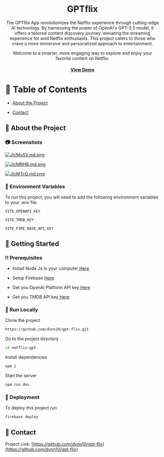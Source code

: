 <div align='center'>

<h1>GPTflix</h1>
<p>The GPTflix App revolutionizes the Netflix experience through cutting-edge AI technology. By harnessing the power of OpenAI's GPT-3.5 model, it offers a tailored content discovery journey, elevating the streaming experience for avid Netflix enthusiasts. This project caters to those who crave a more immersive and personalized approach to entertainment.

Welcome to a smarter, more engaging way to explore and enjoy your favorite content on Netflix.</p>


<h4> <a href=https://gptflix.vercel.app/>View Demo</a></div>

# :notebook_with_decorative_cover: Table of Contents

- [About the Project](#star2-about-the-project)

- [Contact](#handshake-contact)

## :star2: About the Project

### :camera: Screenshots

<a href="https://freeimage.host/i/JIcMuSV"><img src="https://iili.io/JIcMuSV.png" alt="JIcMuSV.md.png" border="0"></a>


<a href="https://freeimage.host/i/JIcMRHB"><img src="https://iili.io/JIcMRHB.png" alt="JIcMRHB.md.png" border="0"></a>


<a href="https://freeimage.host/i/JIcMTcQ"><img src="https://iili.io/JIcMTcQ.png" alt="JIcMTcQ.md.png" border="0"></a>

### :key: Environment Variables

To run this project, you will need to add the following environment variables to your .env file

`VITE_OPENAPI_KEY`

`VITE_TMDB_KEY`

`VITE_FIRE_BASE_API_KEY`

## :toolbox: Getting Started

### :bangbang: Prerequisites

- Install Node Js in your computer<a href="https://nodejs.org/en"> Here</a>
- Setup Firebase <a href="https://firebase.google.com/"> Here</a>

- Get you OpenAI Platform API key<a href="https://platform.openai.com/"> Here</a>
- Get you TMDB API key<a href="https://developer.themoviedb.org/reference/intro/getting-started"> Here</a>

### :running: Run Locally

Clone the project

```bash
https://github.com/dvnn10/gpt-flix.git
```

Go to the project directory

```bash
cd netflix-gpt
```

Install dependencies

```bash
npm i
```

Start the server

```bash
npm run dev
```

### :triangular_flag_on_post: Deployment

To deploy this project run

```bash
firebase deploy
```

## :handshake: Contact

Project Link: [https://github.com/dvnn10/gpt-flix](https://github.com/dvnn10/gpt-flix)
